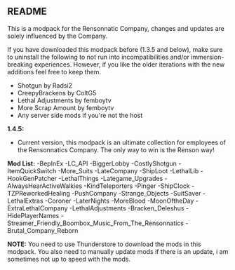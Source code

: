 ## README ##
This is a modpack for the Rensonnatic Company, changes and updates are solely influenced by the Company.

If you have downloaded this modpack before (1.3.5 and below), make sure to uninstall the following to not run into incompatibilities and/or immersion-breaking experiences. However, if you like the older iterations with the new additions feel free to keep them.

- Shotgun by Radsi2
- CreepyBrackens by ColtG5
- Lethal Adjustments by femboytv
- More Scrap Amount by femboytv
- Any server side mods if you're not the host


**1.4.5:**
- Current version, this modpack is an ultimate collection for employees of the Rensonnatics Company. The only way to win is the Renson way!

**Mod List:**
-BepInEx
-LC_API
-BiggerLobby
-CostlyShotgun
-ItemQuickSwitch
-More_Suits
-LateCompany
-ShipLoot
-LethalLib
-HookGenPatcher
-LethalThings
-Lategame_Upgrades
-AlwaysHearActiveWalkies
-KindTeleporters
-Pinger
-ShipClock
-TZPReworkedHealing
-PushCompany
-Strange_Objects
-SuitSaver
-LethalExtras
-Coroner
-LaterNights
-MoreBlood
-MoonOftheDay
-ExtraLethalCompany
-LethalAdjustments
-Bracken_Deleshus
-HidePlayerNames
-Streamer_Friendly_Boombox_Music_From_The_Rensonnatics
-Brutal_Company_Reborn

**NOTE:**
You need to use Thunderstore to download the mods in this modpack. You also need to manually update mods if there is an update, i am sometimes not up to speed with the mods.
